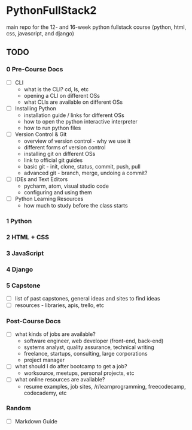 # PythonFullStack2
main repo for the 12- and 16-week python fullstack course (python, html, css, javascript, and django)

## TODO

### 0 Pre-Course Docs

- [ ] CLI
  - what is the CLI? cd, ls, etc
  - opening a CLI on different OSs
  - what CLIs are available on different OSs
- [ ] Installing Python
  - installation guide / links for different OSs
  - how to open the python interactive interpreter
  - how to run python files
- [ ] Version Control & Git
  - overview of version control - why we use it
  - different forms of version control
  - installing git on different OSs
  - link to official git guides
  - basic git - init, clone, status, commit, push, pull
  - advanced git - branch, merge, undoing a commit?
- [ ] IDEs and Text Editors
  - pycharm, atom, visual studio code
  - configuring and using them
- [ ] Python Learning Resources
  - how much to study before the class starts

### 1 Python

### 2 HTML + CSS

### 3 JavaScript

### 4 Django

### 5 Capstone

- [ ] list of past capstones, general ideas and sites to find ideas
- [ ] resources - libraries, apis, trello, etc

### Post-Course Docs

- [ ] what kinds of jobs are available?
  - software engineer, web developer (front-end, back-end)
  - systems analyst, quality assurance, technical writing
  - freelance, startups, consulting, large corporations
  - project manager
- [ ] what should I do after bootcamp to get a job?
  - worksource, meetups, personal projects, etc
- [ ] what online resources are available?
  - resume examples, job sites, /r/learnprogramming, freecodecamp, codecademy, etc
 
### Random
  - [ ] Markdown Guide
